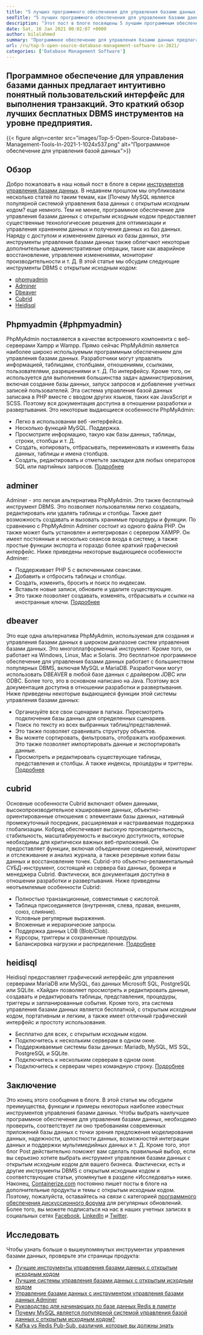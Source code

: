 ```yaml
---
title: "5 лучших программного обеспечения для управления базами данных с открытым исходным кодом в 2021 году" 
seoTitle: "5 лучших программного обеспечения для управления базами данных с открытым исходным кодом в 2021 году" 
description: "Этот пост в блоге посвящены 5 лучшим программным обеспечением для управления базами данных с открытым исходным кодом. Это PhpMyAdmin, Adminer, Dbeaver, Cubrid и Heidisql." 
date: Sat, 16 Jan 2021 00:02:07 +0000
author: bilalahmed
summary: "Программное обеспечение для управления базами данных предлагает интуитивно понятный пользовательский интерфейс для выполнения транзакций. Это краткий обзор лучших бесплатных DBMS инструментов на уровне предприятия." 
url: /ru/top-5-open-source-database-management-software-in-2021/
categories: ['Database Management Software']
---
```


## Программное обеспечение для управления базами данных предлагает интуитивно понятный пользовательский интерфейс для выполнения транзакций. Это краткий обзор лучших бесплатных DBMS инструментов на уровне предприятия.

{{< figure align=center src="images/Top-5-Open-Source-Database-Management-Tools-In-2021-1-1024x537.png" alt="Программное обеспечение для управления базой данных">}}


## Обзор
Добро пожаловать в наш новый пост в блоге в серии [инструментов управления базами данных][1]. В недавнем прошлом мы опубликовали несколько статей по таким темам, как [Почему MySQL является популярной системой управления база данных с открытым исходным кодом? еще немного. Тем не менее, программное обеспечение для управления базами данных с открытым исходным кодом предоставляет существенные технологические решения для оптимизации и управления хранением данных и получения данных из баз данных. Наряду с доступом и изменением данных из базы данных, эти инструменты управления базами данных также облегчают некоторые дополнительные административные операции, такие как аварийное восстановление, управление изменениями, мониторинг производительности и т. Д.
В этой статье мы обсудим следующие инструменты DBMS с открытым исходным кодом:
  * [phpmyadmin][4]
  * [Adminer][5]
  * [Dbeaver][6]
  * [Cubrid][7]
  * [Heidisql][8]

## Phpmyadmin {#phpmyadmin}

PhpMyAdmin поставляется в качестве встроенного компонента с веб-серверами Xampp и Wampp. Прямо сейчас PhpMyAdmin является наиболее широко используемым программным обеспечением для управления базами данных. Разработчики могут управлять информацией, таблицами, столбцами, отношениями, ссылками, пользователями, разрешениями и т. Д. По интерфейсу. Кроме того, он используется для выполнения большинства задач администрирования, включая создание базы данных, запуск запросов и добавление учетных записей пользователей. Эта система управления базой данных записана в PHP вместе с вводом других языков, таких как JavaScript и SCSS. Поэтому вся документация доступна в отношении разработки и развертывания. Это некоторые выдающиеся особенности PhpMyAdmin:
  * Легко в использовании веб -интерфейса.
  * Несколько функций MySQL. Поддержка.
  * Просмотрите информацию, такую ​​как базы данных, таблицы, строки, столбцы и т. Д.
  * Создать, копировать, отбрасывать, переименовать и изменять базы данных, таблицы и имена столбцов.
  * Создать, редактировать и отметьте закладки для любых операторов SQL или партийных запросов.
[Подробнее][9]

## adminer
Adminer - это легкая альтернатива PhpMyAdmin. Это также бесплатный инструмент DBMS. Это позволяет пользователям легко создавать, редактировать или удалять таблицы и столбцы. Также дает возможность создавать и вызовать хранимые процедуры и функции. По сравнению с PhpMyAdmin Adminer состоит из одного файла PHP. Он также может быть установлен и интегрирован с сервером XAMPP. Он имеет постоянные и несколько сеансов входа в систему, а также простые функции экспорта и гораздо более краткий графический интерфейс. Ниже приведены некоторые выдающиеся особенности Adminer:
  * Поддерживает PHP 5 с включенными сеансами.
  * Добавить и отбросить таблицы и столбцы.
  * Создать, изменить, бросить и поиск по индексам.
  * Вставьте новые записи, обновите и удалите существующие.
  * Это также позволяет создавать, изменять, отбрасывать и ссылки на иностранные ключи.
[Подробнее][10]

## dbeaver
Это еще одна альтернатива PhpMyAdmin, используемая для создания и управления базами данных в широком диапазоне систем управления базами данных. Это многоплатформенный инструмент. Кроме того, он работает на Windows, Linux, Mac и Solaris. Это бесплатное программное обеспечение для управления базами данных работает с большинством популярных DBMS, включая MySQL и MariaDB. Разработчики могут использовать DBEAVER в любой базе данных с драйвером JDBC или ODBC. Более того, это в основном написано на Java. Поэтому вся документация доступна в отношении разработки и развертывания. Ниже приведены некоторые выдающиеся функции этой системы управления базами данных:
  * Организуйте все свои сценарии в папках. Пересмотреть подключения базы данных для определенных сценариев.
  * Поиск по тексту из всех выбранных таблиц/представлений.
  * Это также позволяет сравнивать структуру объектов.
  * Вы можете сортировать, фильтровать, отображать изображения. Это также позволяет импортировать данные и экспортировать данные.
  * Просмотреть и редактировать существующие таблицы, представления и столбцы. А также индексы, процедуры и триггеры.
[Подробнее][11]

## cubrid
Основные особенности Cubrid включают обмен данными, высокопроизводительное кэширование данных, объектно-ориентированные отношения с элементами базы данных, нативный промежуточный посредник, расширяемая и настраиваемая поддержка глобализации. Кобрид обеспечивает высокую производительность, стабильность, масштабируемость и высокую доступность, которые необходимы для критически важных веб-приложений. Он предоставляет функции, включая объединение соединений, мониторинг и отслеживание и анализ журнала, а также резервные копии базы данных и восстановление точек. Cubrid-это объектно-реламентальный СУБД-инструмент, состоящий из сервера баз данных, брокера и менеджера Cubrid. Фактически, вся документация доступна в отношении разработки и развертывания. Ниже приведены неотъемлемые особенности Cubrid:
  * Полностью транзакционные, совместимые с кислотой.
  * Таблица присоединяется (внутренняя, слева, правая, внешняя, союз, слияние).
  * Условные регулярные выражения.
  * Вложенные и иерархические запросы.
  * Поддержка данных LOB (Blob/Clob).
  * Курсоры, триггеры и сохраненные процедуры.
  * Балансировка нагрузки и распределение.
[Подробнее][12]

## heidisql
Heidisql предоставляет графический интерфейс для управления серверами MariaDB или MySQL, баз данных Microsoft SQL, PostgreSQL или SQLite. «Хайди» позволяет просмотреть и редактировать данные, создавать и редактировать таблицы, представления, процедуры, триггеры и запланированные события. Кроме того, эта система управления базами данных является бесплатной, с открытым исходным кодом, портативным и легким, а также имеет отличный графический интерфейс и простоту использования.
  * Бесплатно для всех, с открытым исходным кодом.
  * Подключитесь к нескольким серверам в одном окне.
  * Поддерживаемые системы базы данных: Mariadb, MySQL, MS SQL, PostgreSQL и SQLite.
  * Подключитесь к нескольким серверам в одном окне.
  * Подключитесь к серверам через командную строку.
[Подробнее][13]

## Заключение
Это конец этого сообщения в блоге. В этой статье мы обсудили преимущества, функции и примеры некоторых наиболее известных инструментов управления базами данных. Чтобы выбрать наилучшее программное обеспечение для управления базами данных, необходимо проверить, соответствует ли оно требованиям современных приложений базы данных с точки зрения предложения моделирования данных, надежности, целостности данных, возможностей интеграции данных и поддержки мультимедийных данных и т. Д. Кроме того, этот блог Post действительно поможет вам сделать правильный выбор, если вы серьезно хотите выбрать инструмент управления базами данных с открытым исходным кодом для вашего бизнеса. Фактически, есть и другие инструменты DBMS с открытым исходным кодом и соответствующие статьи, упомянутые в разделе «Исследовать» ниже.
Наконец, [Containerize.com][14] постоянно пишет посты в блоге на дополнительные продукты и темы с открытым исходным кодом. Поэтому, пожалуйста, оставайтесь на связи с категорией [программного обеспечения дискуссионного форума][15] для регулярных обновлений. Более того, вы можете подписаться на нас в наших учетных записях в социальных сетях [Facebook][16], [LinkedIn][17] и [Twitter][18].

## Исследовать
Чтобы узнать больше о вышеупомянутых инструментах управления базами данных, проверьте эти страницы продукта:
  * [Лучшие инструменты управления базами данных с открытым исходным кодом][1]
  * [Лучшие системы управления базами данных с открытым исходным кодом][19]
  * [Управление базами данных с инструментом управления базами данных Adminer][20]
  * [Руководство для начинающих по базе данных Redis в памяти][21]
  * [Почему MySQL является популярной системой управления базой данных с открытым исходным кодом?][2]
  * [Kafka vs Redis Pub-Sub, различия, которые вы должны знать][3]



[1]: https://products.containerize.com/database-management/
[2]: https://blog.containerize.com/2021/02/18/why-mysql-is-a-popular-open-source-database-management-system/
[3]: https://blog.containerize.com/database-management-software/kafka-vs-redis-pub-sub-differences-which-you-should-know/
[4]: #phpmyadmin
[5]: #adminer
[6]: #dbeaver
[7]: #cubrid
[8]: #heidisql
[9]: https://products.containerize.com/database-management/phpmyadmin
[10]: https://products.containerize.com/database-management/adminer
[11]: https://products.containerize.com/database-management/dbeaver
[12]: https://products.containerize.com/database-management/cubrid
[13]: https://products.containerize.com/database-management/heidisql
[14]: https://www.containerize.com/
[15]: https://products.containerize.com/discussion-forum/
[16]: https://web.facebook.com/containerize
[17]: https://www.linkedin.com/company/containerize/
[18]: https://twitter.com/containerize_co
[19]: https://products.containerize.com/database-management-system
[20]: https://blog.containerize.com/2021/03/05/manage-databases-with-adminer-database-management-tool/
[21]: https://blog.containerize.com/database-management-software/a-beginners-guide-to-redis-in-memory-database/
